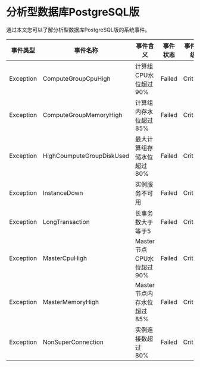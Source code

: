 # 分析型数据库PostgreSQL版

通过本文您可以了解分析型数据库PostgreSQL版的系统事件。

|事件类型|事件名称|事件含义|事件状态|事件等级|
|----|----|----|----|----|
|Exception|ComputeGroupCpuHigh|计算组CPU水位超过90%|Failed|Critical|
|Exception|ComputeGroupMemoryHigh|计算组内存水位超过85%|Failed|Critical|
|Exception|HighCoumputeGroupDiskUsed|最大计算组存储水位超过80%|Failed|Critical|
|Exception|InstanceDown|实例服务不可用|Failed|Critical|
|Exception|LongTransaction|长事务数大于等于5|Failed|Critical|
|Exception|MasterCpuHigh|Master节点CPU水位超过90%|Failed|Critical|
|Exception|MasterMemoryHigh|Master节点内存水位超过85%|Failed|Critical|
|Exception|NonSuperConnection|实例连接数超过80%|Failed|Critical|

